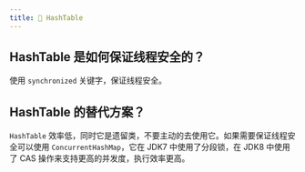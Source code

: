 ```yaml
---
title: 🚵 HashTable
---
```


## HashTable 是如何保证线程安全的？

使用 `synchronized` 关键字，保证线程安全。

## HashTable 的替代方案？<Badge text="重点" type="error"/>

`HashTable` 效率低，同时它是遗留类，不要主动的去使用它。如果需要保证线程安全可以使用 `ConcurrentHashMap`，它在 JDK7 中使用了分段锁，在 JDK8 中使用了 CAS 操作来支持更高的并发度，执行效率更高。
